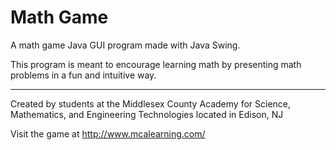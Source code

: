 Math Game
=========

A math game Java GUI program made with Java Swing.

This program is meant to encourage learning math by presenting math problems in a fun and intuitive way.

----------------------------------------------------
Created by students at the Middlesex County Academy for Science, Mathematics, and Engineering Technologies
located in Edison, NJ

Visit the game at http://www.mcalearning.com/
